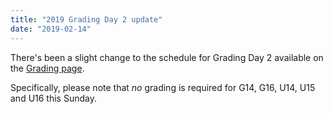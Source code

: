 ```yaml
---
title: "2019 Grading Day 2 update"
date: "2019-02-14"
---
```


There's been a slight change to the schedule for Grading Day 2 available on the [Grading page](https://turramurraunited.com.au/play/grading/).

Specifically, please note that _no_ grading is required for G14, G16, U14, U15 and U16 this Sunday.
